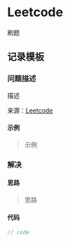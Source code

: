 # Leetcode
刷题
## 记录模板
### 问题描述
 描述

来源：[Leetcode](https://leetcode-cn.com)

#### 示例

> 示例
>


### 解决
#### 思路

> 思路
> 

#### 代码
```c++
// code
```

